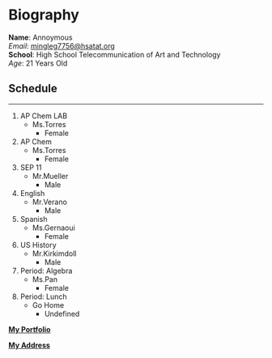 # Biography  
**Name**: Annoymous  
_Email_: [mingleg7756@hsatat.org](mingleg7756@hsatat.org)  
**School**: High School Telecommunication of Art and Technology  
_Age_: 21 Years Old  
## Schedule
---
1. AP Chem LAB  
    * Ms.Torres  
        * Female  
2. AP Chem  
    * Ms.Torres 
        * Female  
3. SEP 11  
    * Mr.Mueller 
        * Male  
4. English   
    * Mr.Verano  
        * Male  
5. Spanish  
    * Ms.Gernaoui
        * Female  
6. US History  
    * Mr.Kirkimdoll 
        * Male  
7. Period: Algebra   
    * Ms.Pan  
        * Female   
8. Period: Lunch  
    * Go Home  
        * Undefined

[**My Portfolio**](https://sites.google.com/s/1s58ECDF4oRVh9vm2o8aMxQHRyvRvtzU5/p/0B7gM_tWt9uzvNF9oejFWMVcxTVE/edit)  

[**My Address**](https://mars.nasa.gov/#red_planet/)